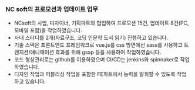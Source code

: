 ### NC soft의 프로모션과 업데이트 업무
- NCsoft의 사업, 디자이너, 기획파트와 협업하여 프로모션 15건, 업데이트 8건(PC, 모바일 포함)을 작업하였습니다.
- 사내 스터디를 2개(자료구조, 코딩 인문학 도서 읽기) 진행하고 있습니다.
- 기술 스택은 프론트엔드 프레임워크로 vue.js를 css 방면에선 sass를 사용하고 트랜지션/애니매이션 효과를 위해 gsap 등을 사용하여 작업하였습니다.
- 코드 형상관리로는 github를 이용하였으며 CI/CD는 jenkins와 spinnaker로 작업하였습니다.
- 디자인 작업과 퍼블리싱 작업을 포함한 FE파트에서 능력을 발휘할 수 있도록 작업하고 있습니다.